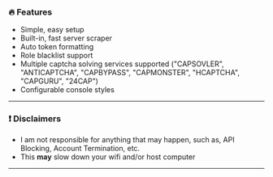 ### 🔥 Features

- Simple, easy setup
- Built-in, fast server scraper
- Auto token formatting
- Role blacklist support
- Multiple captcha solving services supported ("CAPSOVLER", "ANTICAPTCHA", "CAPBYPASS", "CAPMONSTER", "HCAPTCHA", "CAPGURU", "24CAP")
- Configurable console styles


---

### ❗ Disclaimers

- I am not responsible for anything that may happen, such as, API Blocking, Account Termination, etc.
- This **may** slow down your wifi and/or host computer

---
